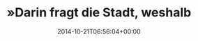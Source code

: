 ---
retweeted: false
source: <a href="http://mvilla.it/fenix" rel="nofollow">Fenix for Android</a>
entities:
  hashtags: []
  symbols: []
  user_mentions: []
  urls:
  - url: http://t.co/RruNIDIeTR
    expanded_url: http://m.sz-online.de/nachrichten/langebrueck-treibts-viel-zu-bunt-2954670.html
    display_url: m.sz-online.de/nachrichten/la…
    indices:
    - '116'
    - '138'
display_text_range:
- '0'
- '138'
favorite_count: '0'
id_str: '524454052047097856'
truncated: false
retweet_count: '0'
id: '524454052047097856'
possibly_sensitive: false
created_at: Tue Oct 21 06:56:04 +0000 2014
favorited: false
full_text: "»Darin fragt die Stadt, weshalb ihr Haus in einer Farbe gestrichen wurde,
  die nicht den Vorschriften entspricht.« -"
lang: de
quote_url: http://m.sz-online.de/nachrichten/langebrueck-treibts-viel-zu-bunt-2954670.html
tags:
- pesos:twitter
date: '2014-10-21T06:56:04+00:00'
src: https://twitter.com/bascht/status/524454052047097856
original_url: https://twitter.com/bascht/status/524454052047097856
type: twitter_tweet
text: "»Darin fragt die Stadt, weshalb ihr Haus in einer Farbe gestrichen wurde, die
  nicht den Vorschriften entspricht.« -"
title: "»Darin fragt die Stadt, weshalb"

---